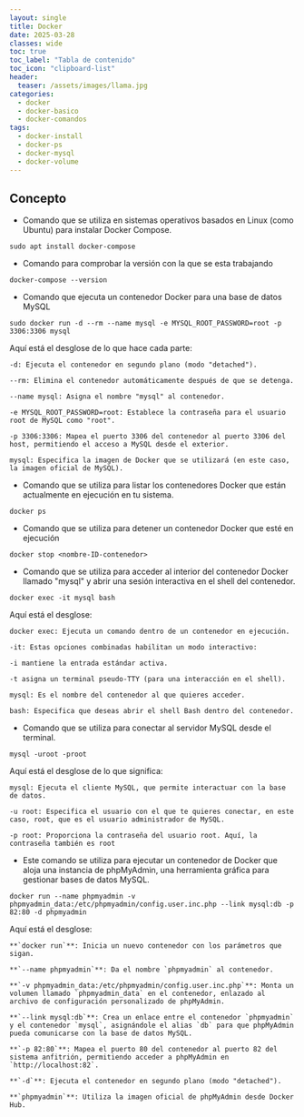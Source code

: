 ```yaml
---
layout: single
title: Docker
date: 2025-03-28
classes: wide
toc: true
toc_label: "Tabla de contenido"
toc_icon: "clipboard-list"
header:
  teaser: /assets/images/llama.jpg
categories:
  - docker
  - docker-basico
  - docker-comandos
tags:
  - docker-install
  - docker-ps
  - docker-mysql
  - docker-volume
---
```


## Concepto

* Comando que se utiliza en sistemas operativos basados en Linux (como Ubuntu) para instalar Docker Compose.
 
```
sudo apt install docker-compose
```

* Comando para comprobar la versión con la que se esta trabajando

```
docker-compose --version
```

* Comando que ejecuta un contenedor Docker para una base de datos MySQL

```
sudo docker run -d --rm --name mysql -e MYSQL_ROOT_PASSWORD=root -p 3306:3306 mysql
```

Aquí está el desglose de lo que hace cada parte:

```
-d: Ejecuta el contenedor en segundo plano (modo "detached").

--rm: Elimina el contenedor automáticamente después de que se detenga.

--name mysql: Asigna el nombre "mysql" al contenedor.

-e MYSQL_ROOT_PASSWORD=root: Establece la contraseña para el usuario root de MySQL como "root".

-p 3306:3306: Mapea el puerto 3306 del contenedor al puerto 3306 del host, permitiendo el acceso a MySQL desde el exterior.

mysql: Especifica la imagen de Docker que se utilizará (en este caso, la imagen oficial de MySQL).
```


* Comando que se utiliza para listar los contenedores Docker que están actualmente en ejecución en tu sistema.

```
docker ps
```

* Comando que se utiliza para detener un contenedor Docker que esté en ejecución

```
docker stop <nombre-ID-contenedor>
```

* Comando que se utiliza para acceder al interior del contenedor Docker llamado "mysql" y abrir una sesión interactiva en el shell del contenedor. 

```
docker exec -it mysql bash
```

Aquí está el desglose:

```
docker exec: Ejecuta un comando dentro de un contenedor en ejecución.

-it: Estas opciones combinadas habilitan un modo interactivo:

-i mantiene la entrada estándar activa.

-t asigna un terminal pseudo-TTY (para una interacción en el shell).

mysql: Es el nombre del contenedor al que quieres acceder.

bash: Especifica que deseas abrir el shell Bash dentro del contenedor.
```

* Comando que se utiliza para conectar al servidor MySQL desde el terminal. 

```
mysql -uroot -proot
```

Aquí está el desglose de lo que significa:

```
mysql: Ejecuta el cliente MySQL, que permite interactuar con la base de datos.

-u root: Especifica el usuario con el que te quieres conectar, en este caso, root, que es el usuario administrador de MySQL.

-p root: Proporciona la contraseña del usuario root. Aquí, la contraseña también es root
```


* Este comando se utiliza para ejecutar un contenedor de Docker que aloja una instancia de phpMyAdmin, una herramienta gráfica para gestionar bases de datos MySQL. 

```
docker run --name phpmyadmin -v phpmyadmin_data:/etc/phpmyadmin/config.user.inc.php --link mysql:db -p 82:80 -d phpmyadmin
```

Aquí está el desglose:


```
**`docker run`**: Inicia un nuevo contenedor con los parámetros que sigan.

**`--name phpmyadmin`**: Da el nombre `phpmyadmin` al contenedor.

**`-v phpmyadmin_data:/etc/phpmyadmin/config.user.inc.php`**: Monta un volumen llamado `phpmyadmin_data` en el contenedor, enlazado al archivo de configuración personalizado de phpMyAdmin.

**`--link mysql:db`**: Crea un enlace entre el contenedor `phpmyadmin` y el contenedor `mysql`, asignándole el alias `db` para que phpMyAdmin pueda comunicarse con la base de datos MySQL.

**`-p 82:80`**: Mapea el puerto 80 del contenedor al puerto 82 del sistema anfitrión, permitiendo acceder a phpMyAdmin en `http://localhost:82`.

**`-d`**: Ejecuta el contenedor en segundo plano (modo "detached").

**`phpmyadmin`**: Utiliza la imagen oficial de phpMyAdmin desde Docker Hub.
```

